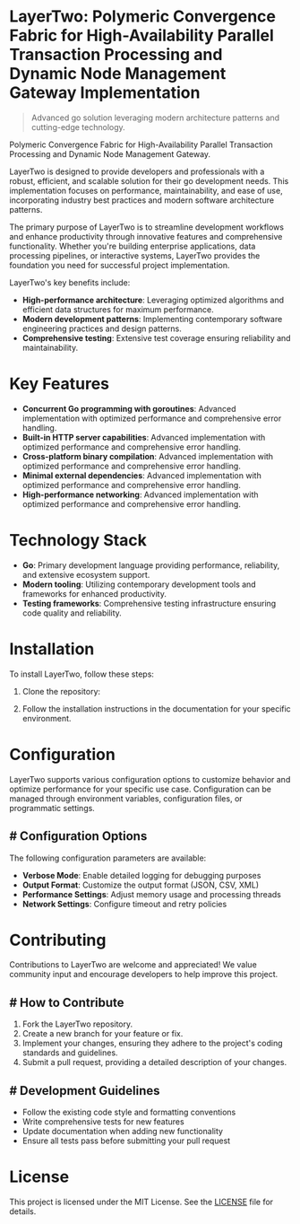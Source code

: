 <!-- fallback_LayerTwo_20250802235414_11393 -->

# LayerTwo: Polymeric Convergence Fabric for High-Availability Parallel Transaction Processing and Dynamic Node Management Gateway Implementation
> Advanced go solution leveraging modern architecture patterns and cutting-edge technology.

Polymeric Convergence Fabric for High-Availability Parallel Transaction Processing and Dynamic Node Management Gateway.

LayerTwo is designed to provide developers and professionals with a robust, efficient, and scalable solution for their go development needs. This implementation focuses on performance, maintainability, and ease of use, incorporating industry best practices and modern software architecture patterns.

The primary purpose of LayerTwo is to streamline development workflows and enhance productivity through innovative features and comprehensive functionality. Whether you're building enterprise applications, data processing pipelines, or interactive systems, LayerTwo provides the foundation you need for successful project implementation.

LayerTwo's key benefits include:

* **High-performance architecture**: Leveraging optimized algorithms and efficient data structures for maximum performance.
* **Modern development patterns**: Implementing contemporary software engineering practices and design patterns.
* **Comprehensive testing**: Extensive test coverage ensuring reliability and maintainability.

# Key Features

* **Concurrent Go programming with goroutines**: Advanced implementation with optimized performance and comprehensive error handling.
* **Built-in HTTP server capabilities**: Advanced implementation with optimized performance and comprehensive error handling.
* **Cross-platform binary compilation**: Advanced implementation with optimized performance and comprehensive error handling.
* **Minimal external dependencies**: Advanced implementation with optimized performance and comprehensive error handling.
* **High-performance networking**: Advanced implementation with optimized performance and comprehensive error handling.

# Technology Stack

* **Go**: Primary development language providing performance, reliability, and extensive ecosystem support.
* **Modern tooling**: Utilizing contemporary development tools and frameworks for enhanced productivity.
* **Testing frameworks**: Comprehensive testing infrastructure ensuring code quality and reliability.

# Installation

To install LayerTwo, follow these steps:

1. Clone the repository:


2. Follow the installation instructions in the documentation for your specific environment.

# Configuration

LayerTwo supports various configuration options to customize behavior and optimize performance for your specific use case. Configuration can be managed through environment variables, configuration files, or programmatic settings.

## # Configuration Options

The following configuration parameters are available:

* **Verbose Mode**: Enable detailed logging for debugging purposes
* **Output Format**: Customize the output format (JSON, CSV, XML)
* **Performance Settings**: Adjust memory usage and processing threads
* **Network Settings**: Configure timeout and retry policies

# Contributing

Contributions to LayerTwo are welcome and appreciated! We value community input and encourage developers to help improve this project.

## # How to Contribute

1. Fork the LayerTwo repository.
2. Create a new branch for your feature or fix.
3. Implement your changes, ensuring they adhere to the project's coding standards and guidelines.
4. Submit a pull request, providing a detailed description of your changes.

## # Development Guidelines

* Follow the existing code style and formatting conventions
* Write comprehensive tests for new features
* Update documentation when adding new functionality
* Ensure all tests pass before submitting your pull request

# License

This project is licensed under the MIT License. See the [LICENSE](https://github.com/ludo53/LayerTwo/blob/main/LICENSE) file for details.
